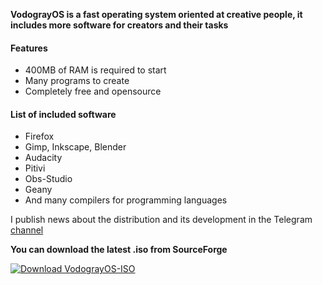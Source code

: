 **VodograyOS is a fast operating system oriented at creative people, it includes more software for creators and their tasks**


#### Features
- 400MB of RAM is required to start
- Many programs to create
- Completely free and opensource

#### List of included software
- Firefox
- Gimp, Inkscape, Blender
- Audacity
- Pitivi 
- Obs-Studio
- Geany
- And many compilers for programming languages


 I publish news about the distribution and its development in the Telegram [channel](https://t.me/VodograyOS)


**You can download the latest .iso from SourceForge**

[![Download VodograyOS-ISO](https://a.fsdn.com/con/app/sf-download-button)](https://sourceforge.net/projects/vodograyos-iso/files/latest/download)
